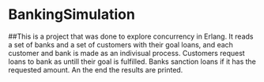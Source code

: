 # BankingSimulation
##This is a project that was done to explore concurrency in Erlang.
It reads a set of banks and a set of customers with their goal loans, and each customer and bank is made as an indivisual process. Customers request loans to bank as untill their goal is fulfilled. Banks sanction loans if it has the requested amount.
An the end the results are printed.
